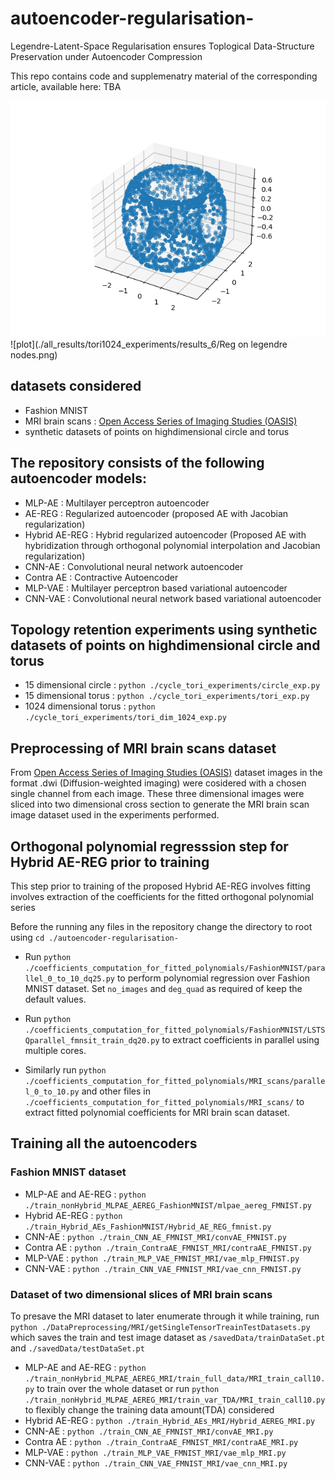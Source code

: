 # autoencoder-regularisation-
Legendre-Latent-Space Regularisation ensures Toplogical Data-Structure Preservation under Autoencoder Compression

This repo contains code and supplemenatry material of the corresponding article, available here: TBA


![plot](./all_results/tori1024_experiments/results_6/torusIn3DSpace.png)
![plot](./all_results/tori1024_experiments/results_6/Reg on legendre nodes.png)


## datasets considered
* Fashion MNIST
* MRI brain scans : [Open Access Series of Imaging Studies (OASIS)](https://oasis-brains.org/#data)
* synthetic datasets of points on highdimensional circle and torus 

## The repository consists of the following autoencoder models: 

* MLP-AE : Multilayer perceptron autoencoder
* AE-REG : Regularized autoencoder (proposed AE with Jacobian regularization)
* Hybrid AE-REG : Hybrid regularized autoencoder (Proposed AE with hybridization through orthogonal polynomial interpolation and Jacobian regularization)
* CNN-AE : Convolutional neural network autoencoder
* Contra AE : Contractive Autoencoder  
* MLP-VAE : Multilayer perceptron based variational autoencoder
* CNN-VAE : Convolutional neural network based variational autoencoder

## Topology retention experiments using synthetic datasets of points on highdimensional circle and torus 
* 15 dimensional circle : `python ./cycle_tori_experiments/circle_exp.py`
* 15 dimensional torus : `python ./cycle_tori_experiments/tori_exp.py`
* 1024 dimensional torus : `python ./cycle_tori_experiments/tori_dim_1024_exp.py`

## Preprocessing of MRI brain scans dataset 

From [Open Access Series of Imaging Studies (OASIS)](https://oasis-brains.org/#data) dataset images in the format .dwi (Diffusion-weighted imaging) were cosidered with a chosen single channel from each image. These three dimensional images were sliced into two dimensional cross section to generate the MRI brain scan image dataset used in the experiments performed. 


## Orthogonal polynomial regresssion step for Hybrid AE-REG prior to training

This step prior to training of the proposed Hybrid AE-REG involves fitting involves extraction of the coefficients for the fitted orthogonal polynomial series

Before the running any files in the repository change the directory to root using `cd ./autoencoder-regularisation-`

* Run `python ./coefficients_computation_for_fitted_polynomials/FashionMNIST/parallel_0_to_10_dq25.py` to perform polynomial regression over Fashion MNIST dataset. Set `no_images` and `deg_quad` as required of keep the default values.
* Run `python ./coefficients_computation_for_fitted_polynomials/FashionMNIST/LSTSQparallel_fmnsit_train_dq20.py` to extract coefficients in parallel using multiple cores.

* Similarly run `python ./coefficients_computation_for_fitted_polynomials/MRI_scans/parallel_0_to_10.py` and other files in  `./coefficients_computation_for_fitted_polynomials/MRI_scans/` to extract fitted polynomial coefficients for MRI brain scan dataset. 

## Training all the autoencoders 

### Fashion MNIST dataset

* MLP-AE and AE-REG : `python ./train_nonHybrid_MLPAE_AEREG_FashionMNIST/mlpae_aereg_FMNIST.py`
* Hybrid AE-REG : `python ./train_Hybrid_AEs_FashionMNIST/Hybrid_AE_REG_fmnist.py`
* CNN-AE : `python ./train_CNN_AE_FMNIST_MRI/convAE_FMNIST.py`
* Contra AE : `python ./train_ContraAE_FMNIST_MRI/contraAE_FMNIST.py` 
* MLP-VAE : `python ./train_MLP_VAE_FMNIST_MRI/vae_mlp_FMNIST.py`
* CNN-VAE : `python ./train_CNN_VAE_FMNIST_MRI/vae_cnn_FMNIST.py`

### Dataset of two dimensional slices of MRI brain scans

To presave the MRI dataset to later enumerate through it while training, run `python ./DataPreprocessing/MRI/getSingleTensorTreainTestDatasets.py` which saves the train and test image dataset as `/savedData/trainDataSet.pt` and `./savedData/testDataSet.pt`


* MLP-AE and AE-REG : `python ./train_nonHybrid_MLPAE_AEREG_MRI/train_full_data/MRI_train_call10.py` to train over the whole dataset or run `python ./train_nonHybrid_MLPAE_AEREG_MRI/train_var_TDA/MRI_train_call10.py` to flexibly change the training data amount(TDA) considered 
* Hybrid AE-REG : `python ./train_Hybrid_AEs_MRI/Hybrid_AEREG_MRI.py`
* CNN-AE : `python ./train_CNN_AE_FMNIST_MRI/convAE_MRI.py`
* Contra AE : `python ./train_ContraAE_FMNIST_MRI/contraAE_MRI.py` 
* MLP-VAE : `python ./train_MLP_VAE_FMNIST_MRI/vae_mlp_MRI.py`
* CNN-VAE : `python ./train_CNN_VAE_FMNIST_MRI/vae_cnn_MRI.py`